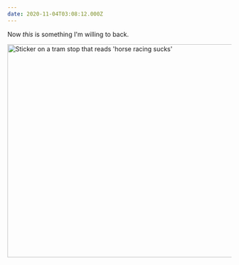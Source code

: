 ```yaml
---
date: 2020-11-04T03:08:12.000Z
---
```


Now _this_ is something I'm willing to back.

<img src="/assets/notes/horse-racing-sucks.jpg" srcset="/assets/notes/horse-racing-sucks.jpg, /assets/notes/horse-racing-sucks@2x.jpg 2x" alt="Sticker on a tram stop that reads 'horse racing sucks'" width="640" height="480">
